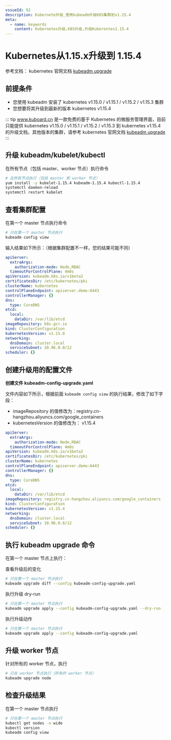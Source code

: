 ```yaml
---
vssueId: 92
description: Kubernete升级_使用kubeadm升级K8S集群到v1.15.4
meta:
  - name: keywords
    content: Kubernetes升级,K8S升级,升级Kuberentes1.15.4
---
```


# Kubernetes从1.15.x升级到 1.15.4

参考文档： kubernetes 官网文档 [kubeadm upgrade](https://kubernetes.io/docs/reference/setup-tools/kubeadm/kubeadm-upgrade/)


## 前提条件

* 您使用 kubeadm 安装了 kubernetes v1.15.0 / v1.15.1 / v1.15.2 / v1.15.3 集群
* 您想要将其升级到最新的版本 kubernetes v1.15.4

::: tip
www.kuboard.cn 是一款免费的基于 Kubernetes 的微服务管理界面，目前只能提供 kubernetes v1.15.0 / v1.15.1 / v1.15.2 / v1.15.3 到 kubernetes v1.15.4 的升级文档，其他版本的集群，请参考 kubernetes 官网文档 [kubeadm upgrade](https://kubernetes.io/docs/reference/setup-tools/kubeadm/kubeadm-upgrade/)
:::

## 升级 kubeadm/kubelet/kubectl

在所有节点（包括 master、worker 节点）执行命令

``` sh
# 在所有节点执行（包括 master 和 worker 节点）
yum install -y kubelet-1.15.4 kubeadm-1.15.4 kubectl-1.15.4
systemctl daemon-reload
systemctl restart kubelet
```

## 查看集群配置

在第一个 master 节点执行命令

``` sh
# 只在第一个 master 节点执行
kubeadm config view
```

输入结果如下所示：（根据集群配置不一样，您的结果可能不同）

``` yaml {15,17}
apiServer:
  extraArgs:
    authorization-mode: Node,RBAC
  timeoutForControlPlane: 4m0s
apiVersion: kubeadm.k8s.io/v1beta2
certificatesDir: /etc/kubernetes/pki
clusterName: kubernetes
controlPlaneEndpoint: apiserver.demo:6443
controllerManager: {}
dns:
  type: CoreDNS
etcd:
  local:
    dataDir: /var/lib/etcd
imageRepository: k8s.gcr.io
kind: ClusterConfiguration
kubernetesVersion: v1.15.0
networking:
  dnsDomain: cluster.local
  serviceSubnet: 10.96.0.0/12
scheduler: {}
```

## 创建升级用的配置文件

**创建文件 kubeadm-config-upgrade.yaml**

文件内容如下所示，根据前面 `kubeadm config view` 的执行结果，修改了如下字段：
* imageRepository 的值修改为：registry.cn-hangzhou.aliyuncs.com/google_containers
* kubernetesVersion 的值修改为： v1.15.4
``` yaml {15,17}
apiServer:
  extraArgs:
    authorization-mode: Node,RBAC
  timeoutForControlPlane: 4m0s
apiVersion: kubeadm.k8s.io/v1beta2
certificatesDir: /etc/kubernetes/pki
clusterName: kubernetes
controlPlaneEndpoint: apiserver.demo:6443
controllerManager: {}
dns:
  type: CoreDNS
etcd:
  local:
    dataDir: /var/lib/etcd
imageRepository: registry.cn-hangzhou.aliyuncs.com/google_containers
kind: ClusterConfiguration
kubernetesVersion: v1.15.4
networking:
  dnsDomain: cluster.local
  serviceSubnet: 10.96.0.0/12
scheduler: {}
```

## 执行 kubeadm upgrade 命令

在第一个 master 节点上执行：

查看升级后的变化

``` sh
# 只在第一个 master 节点执行
kubeadm upgrade diff --config kubeadm-config-upgrade.yaml
```

执行升级 dry-run

``` sh
# 只在第一个 master 节点执行
kubeadm upgrade apply --config kubeadm-config-upgrade.yaml --dry-run
```

执行升级动作

``` sh
# 只在第一个 master 节点执行
kubeadm upgrade apply --config kubeadm-config-upgrade.yaml
```

## 升级 worker 节点

针对所有的 worker 节点，执行

``` sh
# 只在 worker 节点执行（所有的 worker 节点）
kubeadm upgrade node
```

## 检查升级结果

在第一个 master 节点执行

``` sh
# 只在第一个 master 节点执行
kubectl get nodes -o wide
kubectl version
kubeadm config view
```
